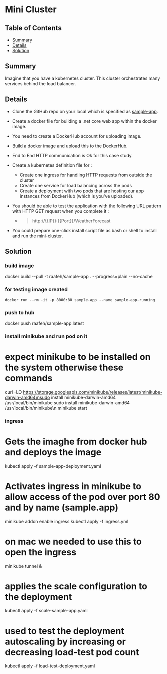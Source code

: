 # Mini Cluster

## Table of Contents
- [Summary](#summary)
- [Details](#details)
- [Solution](#solution)

## Summary
Imagine that you have a kubernetes cluster. This cluster orchestrates many services behind the load balancer.

## Details
- Clone the GitHub repo on your local which is specified as [sample-app](sample-app/).
- Create a docker file for building a .net core web app within the docker image.
- You need to create a DockerHub account for uploading image.
- Build a docker image and upload this to the DockerHub.
- End to End HTTP communication is Ok for this case study.
- Create a kubernetes definition file for :
     - Create one ingress for handling HTTP requests from outside the cluster 
     - Create one service for load balancing across the pods 
     - Create a deployment with two pods that are hosting our app instances from DockerHub (which is you've uploaded).
- You should be able to test the application with the following URL pattern with HTTP GET request when you complete it :
     - > http://{{IP}}:{{Port}}/WeatherForecast

- You could prepare one-click install script file as bash or shell to install and run the mini-cluster.

## Solution
### build image
docker build --pull -t raafeh/sample-app . --progress=plain --no-cache
### for testing image created
    docker run --rm -it -p 8000:80 sample-app --name sample-app-running
### push to hub
docker push raafeh/sample-app:latest


### install minikube and run pod on it
# expect minikube to be installed on the system otherwise these commands
curl -LO https://storage.googleapis.com/minikube/releases/latest/minikube-darwin-amd64\nsudo install minikube-darwin-amd64 /usr/local/bin/minikube
sudo install minikube-darwin-amd64 /usr/local/bin/minikube\n
minikube start

### ingress
# Gets the imaghe from docker hub and deploys the image
kubectl apply -f sample-app-deployment.yaml
# Activates ingress in minikube to allow access of the pod over port 80 and by name (sample.app)
minikube addon enable ingress
kubectl apply -f ingress.yml
# on mac we needed to use this to open the ingress 
minikube tunnel &
# applies the scale configuration to the deployment
kubectl apply -f scale-sample-app.yaml
# used to test the deployment autoscaling by increasing or decreasing load-test pod count
kubectl apply -f load-test-deployment.yaml